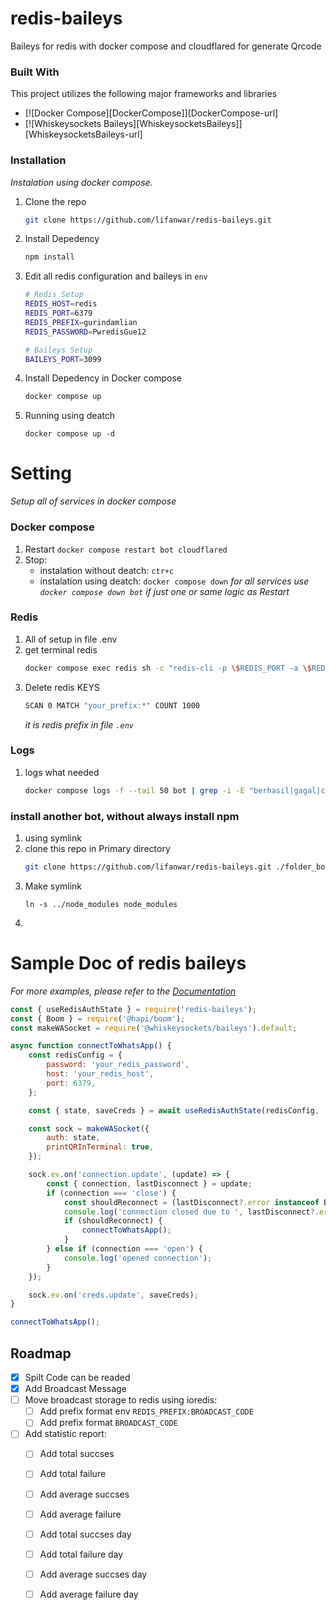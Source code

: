 <a id="readme-top"></a>

# redis-baileys
Baileys for redis with docker compose and cloudflared for generate Qrcode

### Built With

This project utilizes the following major frameworks and libraries

* [![Docker Compose][DockerCompose]][DockerCompose-url]
* [![Whiskeysockets Baileys][WhiskeysocketsBaileys]][WhiskeysocketsBaileys-url]

### Installation

_Instalation using docker compose._

1. Clone the repo
   ```sh
   git clone https://github.com/lifanwar/redis-baileys.git
   ```
2. Install Depedency
   ```sh
   npm install
   ```
3. Edit all redis configuration and baileys in `env`
   ```sh
   # Redis Setup
   REDIS_HOST=redis
   REDIS_PORT=6379
   REDIS_PREFIX=gurindamlian
   REDIS_PASSWORD=PwredisGue12
   
   # Baileys Setup
   BAILEYS_PORT=3099
   ```
4. Install Depedency in Docker compose
   ```sh
   docker compose up
   ```
5. Running using deatch
   ```
   docker compose up -d
   ```

# Setting
_Setup all of services in docker compose_

### Docker compose
1. Restart `docker compose restart bot cloudflared`
2. Stop: 
    - instalation without deatch: `ctr+c`
    - instalation using deatch: `docker compose down`
    _for all services use `docker compose down bot` if just one or same logic as Restart_


### Redis
1. All of setup in file .env
2. get terminal redis
   ```sh
   docker compose exec redis sh -c "redis-cli -p \$REDIS_PORT -a \$REDIS_PASSWORD"
   ```
3. Delete redis KEYS
   ```sh
   SCAN 0 MATCH "your_prefix:*" COUNT 1000
   ```
   _it is redis prefix in file `.env`_

### Logs
1. logs what needed
   ```sh
   docker compose logs -f --tail 50 bot | grep -i -E "berhasil|gagal|checkpoint|got|got message|connection closed|opened connection"
   ```
### install another bot, without always install npm
1. using symlink
2. clone this repo in Primary directory 
   ```sh
   git clone https://github.com/lifanwar/redis-baileys.git ./folder_bot_uNeed 
   ```
3. Make symlink
   ```
   ln -s ../node_modules node_modules
   ```
4. 

# Sample Doc of redis baileys
_For more examples, please refer to the [Documentation](https://www.npmjs.com/package/redis-baileys)_


```js
const { useRedisAuthState } = require('redis-baileys');
const { Boom } = require('@hapi/boom');
const makeWASocket = require('@whiskeysockets/baileys').default;

async function connectToWhatsApp() {
    const redisConfig = {
        password: 'your_redis_password',
        host: 'your_redis_host',
        port: 6379,
    };

    const { state, saveCreds } = await useRedisAuthState(redisConfig, 'your_session_id');

    const sock = makeWASocket({
        auth: state,
        printQRInTerminal: true,
    });

    sock.ev.on('connection.update', (update) => {
        const { connection, lastDisconnect } = update;
        if (connection === 'close') {
            const shouldReconnect = (lastDisconnect?.error instanceof Boom) && lastDisconnect.error.output.statusCode !== DisconnectReason.loggedOut;
            console.log('connection closed due to ', lastDisconnect?.error, ', reconnecting ', shouldReconnect);
            if (shouldReconnect) {
                connectToWhatsApp();
            }
        } else if (connection === 'open') {
            console.log('opened connection');
        }
    });

    sock.ev.on('creds.update', saveCreds);
}

connectToWhatsApp();
```

<!-- ROADMAP -->
## Roadmap

- [x] Spilt Code can be readed
- [x] Add Broadcast Message
- [ ] Move broadcast storage to redis using ioredis:
    - [ ] Add prefix format env `REDIS_PREFIX:BROADCAST_CODE`
    - [ ] Add prefix format `BROADCAST_CODE`
- [ ] Add statistic report:
    - [ ] Add total succses 
    - [ ] Add total failure 
    - [ ] Add average succses 
    - [ ] Add average failure 
    - [ ] Add total succses day 
    - [ ] Add total failure day 
    - [ ] Add average succses day 
    - [ ] Add average failure day 





